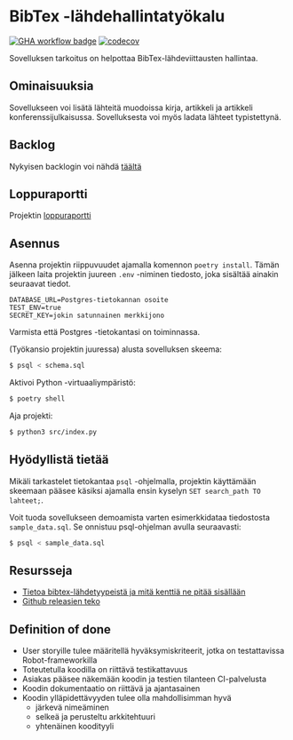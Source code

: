 # BibTex -lähdehallintatyökalu 
[![GHA workflow badge](https://github.com/Metanjarki/LATEX-LAHTEET/workflows/CI/badge.svg)](https://github.com/Metanjarki/LATEX-LAHTEET/actions)
[![codecov](https://codecov.io/gh/Metanjarki/LATEX-LAHTEET/graph/badge.svg?token=LWVYAAM3LO)](https://codecov.io/gh/Metanjarki/LATEX-LAHTEET)

Sovelluksen tarkoitus on helpottaa BibTex-lähdeviittausten hallintaa.

## Ominaisuuksia

Sovellukseen voi lisätä lähteitä muodoissa kirja, artikkeli ja artikkeli konferenssijulkaisussa. Sovelluksesta voi myös ladata lähteet typistettynä.

## Backlog
Nykyisen backlogin voi nähdä [täältä](https://docs.google.com/spreadsheets/d/1M5kKUjORXVepBhWVwGJPqX7DncR86aFn1dlTe7wg358/edit?usp=sharing)

## Loppuraportti
Projektin [loppuraportti](https://docs.google.com/document/d/1tsXXhZc8rhzEWW-7jd8lPenl7jETmspqIEKkhDAKwqk/edit?tab=t.0)

## Asennus
Asenna projektin riippuvuudet ajamalla komennon `poetry install`. Tämän jälkeen laita projektin juureen `.env` -niminen tiedosto, joka sisältää ainakin seuraavat tiedot.

```
DATABASE_URL=Postgres-tietokannan osoite
TEST_ENV=true
SECRET_KEY=jokin satunnainen merkkijono
```

Varmista että Postgres -tietokantasi on toiminnassa. 

(Työkansio projektin juuressa) alusta sovelluksen skeema:
```bash 
$ psql < schema.sql
```

Aktivoi Python -virtuaaliympäristö:
```bash
$ poetry shell
```

Aja projekti:
```bash
$ python3 src/index.py
```

## Hyödyllistä tietää

Mikäli tarkastelet tietokantaa `psql` -ohjelmalla, projektin käyttämään skeemaan pääsee käsiksi ajamalla ensin kyselyn `SET search_path TO lahteet;`.

Voit tuoda sovellukseen demoamista varten esimerkkidataa tiedostosta `sample_data.sql`. Se onnistuu psql-ohjelman avulla seuraavasti:

```bash
$ psql < sample_data.sql
```
## Resursseja

- [Tietoa bibtex-lähdetyypeistä ja mitä kenttiä ne pitää sisällään](https://www.openoffice.org/bibliographic/bibtex-defs.html)
- [Github releasien teko](https://docs.github.com/en/repositories/releasing-projects-on-github/managing-releases-in-a-repository)

## Definition of done
- User storyille tulee määritellä hyväksymiskriteerit, jotka on testattavissa Robot-frameworkilla
- Toteutetulla koodilla on riittävä testikattavuus
- Asiakas pääsee näkemään koodin ja testien tilanteen CI-palvelusta
- Koodin dokumentaatio on riittävä ja ajantasainen
- Koodin ylläpidettävyyden tulee olla mahdollisimman hyvä
  - järkevä nimeäminen
  - selkeä ja perusteltu arkkitehtuuri
  - yhtenäinen koodityyli
